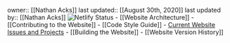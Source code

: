 owner:: [[Nathan Acks]]
last updated:: [[August 30th, 2020]]
last updated by:: [[Nathan Acks]]
![Netlify Status](https://api.netlify.com/api/v1/badges/943ff646-41b6-4b4b-ab86-a891698c72c7/deploy-status)
    - [[Website Architecture]]
    - [[Contributing to the Website]]
        - [[Code Style Guide]]
        - [Current Website Issues and Projects](https://github.com/The-Yak-Collective/yakcollective/issues)
        - [[Building the Website]]
    - [[Website Version History]]
